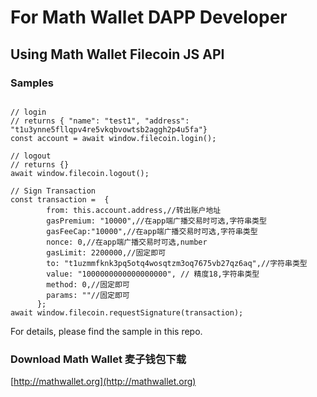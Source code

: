 # For Math Wallet DAPP Developer

## Using Math Wallet Filecoin JS API

### Samples

```

// login
// returns { "name": "test1", "address": "t1u3ynne5fllqpv4re5vkqbvowtsb2aggh2p4u5fa"}
const account = await window.filecoin.login();

// logout
// returns {}
await window.filecoin.logout();

// Sign Transaction
const transaction =  {
        from: this.account.address,//转出账户地址
        gasPremium: "10000",//在app端广播交易时可选,字符串类型
        gasFeeCap:"10000",//在app端广播交易时可选,字符串类型
        nonce: 0,//在app端广播交易时可选,number
        gasLimit: 2200000,//固定即可
        to: "t1uzmmfknk3pq5otq4wosqtzm3oq7675vb27qz6aq",//字符串类型
        value: "1000000000000000000", // 精度18,字符串类型
        method: 0,//固定即可
        params: ""//固定即可
      };
await window.filecoin.requestSignature(transaction);

```

For details, please find the sample in this repo.

### Download Math Wallet 麦子钱包下载

[http://mathwallet.org](http://mathwallet.org)


